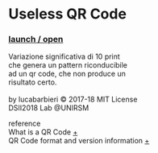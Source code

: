 # Useless QR Code
 ### [launch / open]( http://dsii-2018-unirsm.github.io/lucabarbieri/10print/random_qr_code/random_qrcode.html)</br>
             

Variazione significativa di 10 print</br>
che genera un pattern riconducibile</br>
ad un qr code, che non produce un</br>
risultato certo. </br>
</br>
by lucabarbieri © 2017-18 MIT License</br>
DSII2018 Lab @UNIRSM</br>

reference</br>
What is a QR Code [+](https://www.keyence.com/ss/products/auto_id/barcode_lecture/basic_2d/qr/)</br>
QR Code format and version information [+](https://www.thonky.com/qr-code-tutorial/format-version-information)</br>
